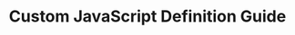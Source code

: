---
title: Custom JavaScript Definition Guide
productversion: '1.7'
product: Enterprise Browser
layout: guide.html
---